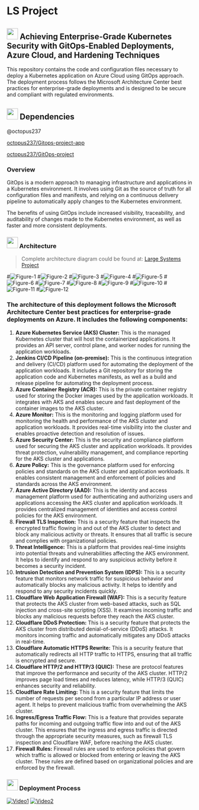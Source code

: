 # LS Project 

## <img src="https://user-images.githubusercontent.com/12752516/225727761-52669776-0c29-493d-8ce5-006352dc87c8.png" width="30" height="30"> Achieving Enterprise-Grade Kubernetes Security with GitOps-Enabled Deployments, Azure Cloud, and Hardening Techniques

This repository contains the code and configuration files necessary to deploy a Kubernetes application on Azure Cloud using GitOps approach. The deployment process follows the Microsoft Architecture Center best practices for enterprise-grade deployments and is designed to be secure and compliant with regulated environments.
## <img src="https://user-images.githubusercontent.com/12752516/225728238-8fa42ad4-9ed3-457e-adc4-533a2eb10b1c.png" width="30" height="30"> Dependencies

@octopus237

[octopus237/Gitops-project-app](https://github.com/octopus237/Gitops-project-app)

[octopus237/GitOps-project](https://github.com/octopus237/GitOps-project)

### Overview
GitOps is a modern approach to managing infrastructure and applications in a Kubernetes environment. It involves using Git as the source of truth for all configuration files and manifests, and relying on a continuous delivery pipeline to automatically apply changes to the Kubernetes environment.

The benefits of using GitOps include increased visibility, traceability, and auditability of changes made to the Kubernetes environment, as well as faster and more consistent deployments.
### <img src="https://user-images.githubusercontent.com/12752516/225728613-de7d6bf6-fbed-4906-9f58-e53161c9a324.png" width="30" height="30"> Architecture
> Complete architecture diagram could be found at: [Large Systems Project](https://husseinahmed-dev.github.io/LS-Project/)

#![Figure-1](svg-pan-zoom-master/src/media/Figure-1.jpg)
#![Figure-2](svg-pan-zoom-master/src/media/Figure-2.jpg)
#![Figure-3](svg-pan-zoom-master/src/media/Figure-3.jpg)
#![Figure-4](svg-pan-zoom-master/src/media/Figure-4.jpg)
#![Figure-5](svg-pan-zoom-master/src/media/Figure-5.jpg)
#![Figure-6](svg-pan-zoom-master/src/media/Figure-6.jpg)
#![Figure-7](svg-pan-zoom-master/src/media/Figure-7.jpg)
#![Figure-8](svg-pan-zoom-master/src/media/Figure-8.jpg)
#![Figure-9](svg-pan-zoom-master/src/media/Figure-9.jpg)
#![Figure-10](svg-pan-zoom-master/src/media/Figure-10.jpg)
#![Figure-11](svg-pan-zoom-master/src/media/Figure-11.jpg)
#![Figure-12](svg-pan-zoom-master/src/media/Figure-12.jpg)

### The architecture of this deployment follows the Microsoft Architecture Center best practices for enterprise-grade deployments on Azure. It includes the following components:

1. **Azure Kubernetes Service (AKS) Cluster:** This is the managed Kubernetes cluster that will host the containerized applications. It provides an API server, control plane, and worker nodes for running the application workloads.
2. **Jenkins CI/CD Pipeline (on-premise):** This is the continuous integration and delivery (CI/CD) platform used for automating the deployment of the application workloads. It includes a Git repository for storing the application code and Kubernetes manifests, as well as a build and release pipeline for automating the deployment process.
3. **Azure Container Registry (ACR):** This is the private container registry used for storing the Docker images used by the application workloads. It integrates with AKS and enables secure and fast deployment of the container images to the AKS cluster.
4. **Azure Monitor:** This is the monitoring and logging platform used for monitoring the health and performance of the AKS cluster and application workloads. It provides real-time visibility into the cluster and enables proactive detection and resolution of issues.
5. **Azure Security Center:** This is the security and compliance platform used for securing the AKS cluster and application workloads. It provides threat protection, vulnerability management, and compliance reporting for the AKS cluster and applications.
6. **Azure Policy:** This is the governance platform used for enforcing policies and standards on the AKS cluster and application workloads. It enables consistent management and enforcement of policies and standards across the AKS environment.
7. **Azure Active Directory (AAD):** This is the identity and access management platform used for authenticating and authorizing users and applications accessing the AKS cluster and application workloads. It provides centralized management of identities and access control policies for the AKS environment.
8. **Firewall TLS Inspection:** This is a security feature that inspects the encrypted traffic flowing in and out of the AKS cluster to detect and block any malicious activity or threats. It ensures that all traffic is secure and complies with organizational policies.
9. **Threat Intelligence:** This is a platform that provides real-time insights into potential threats and vulnerabilities affecting the AKS environment. It helps to identify and respond to any suspicious activity before it becomes a security incident.
10. **Intrusion Detection and Prevention System (IDPS):** This is a security feature that monitors network traffic for suspicious behavior and automatically blocks any malicious activity. It helps to identify and respond to any security incidents quickly.
11. **Cloudflare Web Application Firewall (WAF):** This is a security feature that protects the AKS cluster from web-based attacks, such as SQL injection and cross-site scripting (XSS). It examines incoming traffic and blocks any malicious requests before they reach the AKS cluster.
12. **Cloudflare DDoS Protection:** This is a security feature that protects the AKS cluster from distributed denial-of-service (DDoS) attacks. It monitors incoming traffic and automatically mitigates any DDoS attacks in real-time.
13. **Cloudflare Automatic HTTPS Rewrite:** This is a security feature that automatically redirects all HTTP traffic to HTTPS, ensuring that all traffic is encrypted and secure.
14. **Cloudflare HTTP/2 and HTTP/3 (QUIC):** These are protocol features that improve the performance and security of the AKS cluster. HTTP/2 improves page load times and reduces latency, while HTTP/3 (QUIC) enhances security and reliability.
15. **Cloudflare Rate Limiting:** This is a security feature that limits the number of requests per second from a particular IP address or user agent. It helps to prevent malicious traffic from overwhelming the AKS cluster.
16. **Ingress/Egress Traffic Flow:** This is a feature that provides separate paths for incoming and outgoing traffic flow into and out of the AKS cluster. This ensures that the ingress and egress traffic is directed through the appropriate security measures, such as firewall TLS inspection and Cloudflare WAF, before reaching the AKS cluster.
17. **Firewall Rules:** Firewall rules are used to enforce policies that govern which traffic is allowed or blocked from entering or leaving the AKS cluster. These rules are defined based on organizational policies and are enforced by the firewall.


### <img src="https://user-images.githubusercontent.com/12752516/225729019-becc0c1e-d705-40c5-94b3-62d58f0fa356.png" width="30" height="30"> Deployment Process
[![Video1](svg-pan-zoom-master/src/media/youtube-deployment.jpg)](https://www.youtube.com/watch?v=IuR39Xq5ALg)
[![Video2](svg-pan-zoom-master/src/media/youtube-jenkins.jpg)](https://www.youtube.com/watch?v=VVVaczq8AAQ)
<!-- The deployment process for this project involves the following steps:  -->
